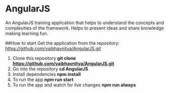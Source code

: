 # AngularJS
An AngularJS training application that helps to understand the concepts and complexities of the framework. Helps to present ideas and share knowledge making learning fun.

##How to start
Get the application from the repository: <br />
https://github.com/vaibhavnitya/AngularJS.git <br />
1. Clone this repository 
**git clone https://github.com/vaibhavnitya/AngularJS.git** <br />
2. Go into the repository
**cd AngularJS** <br />
3. Install dependencies
**npm install** <br />
4. To run the app
**npm run start** <br />
5. To run the app and watch for live changes
**npm run always** <br />

